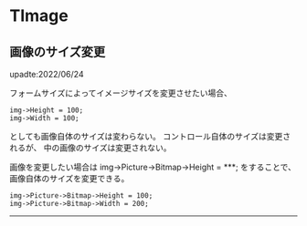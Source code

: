 # TImage

## 画像のサイズ変更
upadte:2022/06/24

フォームサイズによってイメージサイズを変更させたい場合、
```C++:サイズ変更
img->Height = 100;
img->Width = 100;
```
としても画像自体のサイズは変わらない。
コントロール自体のサイズは変更されるが、
中の画像のサイズは変更されない。

画像を変更したい場合は
img->Picture->Bitmap->Height = ***;
をすることで、画像自体のサイズを変更できる。
```C++:サイズ変更
img->Picture->Bitmap->Height = 100;
img->Picture->Bitmap->Width = 200;
```
***

